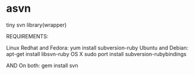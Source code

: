 asvn
====

tiny svn library(wrapper)

REQUIREMENTS:

Linux
  Redhat and Fedora: yum install subversion-ruby
  Ubuntu and Debian: apt-get install libsvn-ruby
OS X
  sudo port install subversion-rubybindings

AND
  On both:
    gem install svn


